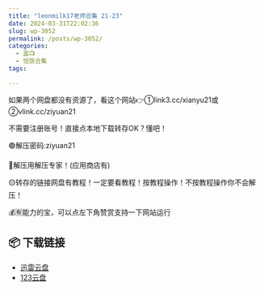 ```yaml
---
title: "leonmilk17老师🈴集 21-23"
date: 2024-03-31T22:02:36
slug: wp-3052
permalink: /posts/wp-3052/
categories:
  - 盖📺
  - 恰饭合集
tags:

---
```


如果两个网盘都没有资源了，看这个网站👉①link3.cc/xianyu21或②vlink.cc/ziyuan21

不需要注册账号！直接点本地下载转存OK？懂吧！

🟢解压密码:ziyuan21

🔵解压用解压专家！(应用商店有)

🟡转存的链接网盘有教程！一定要看教程！按教程操作！不按教程操作你不会解压！

💰🈶能力的宝，可以点左下角赞赏支持一下网站运行

## 📦 下载链接
- [迅雷云盘](https://blziyuan21.com/pay-download/3052?key=ba6e14d9bc&down_id=0)
- [123云盘](https://blziyuan21.com/pay-download/3052?key=ba6e14d9bc&down_id=1)


